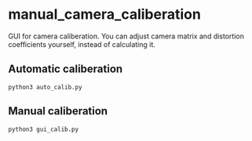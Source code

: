 # manual_camera_caliberation
GUI for camera caliberation. You can adjust camera matrix and distortion coefficients yourself, instead of calculating it. 

## Automatic caliberation
```python3 auto_calib.py```

## Manual caliberation
```python3 gui_calib.py```
